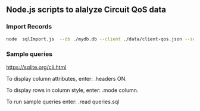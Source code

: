 ## Node.js scripts to alalyze Circuit QoS data


### Import Records
```bash
node  sqlImport.js  --db ./mydb.db --client ./data/client-qos.json --server ./data/server-qos.json --session ./data/cha/sessions.json --clean
```
### Sample queries
https://sqlite.org/cli.html

To display column attributes, enter: .headers ON.

To display rows in column style, enter: .mode column.

To run sample queries enter: .read queries.sql
